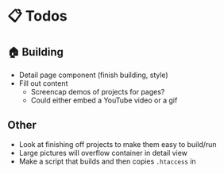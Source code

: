 # :clipboard: Todos

## :house: Building
- Detail page component (finish building, style)
- Fill out content
  - Screencap demos of projects for pages?
  - Could either embed a YouTube video or a gif

## Other
- Look at finishing off projects to make them easy to build/run
- Large pictures will overflow container in detail view
- Make a script that builds and then copies `.htaccess` in
